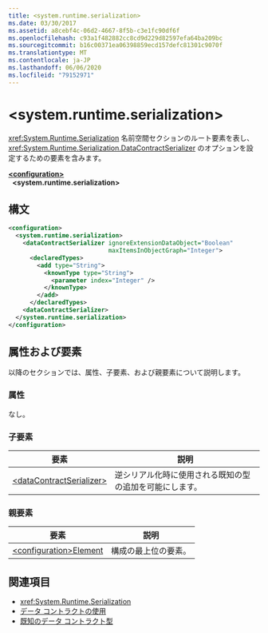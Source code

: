 ```yaml
---
title: <system.runtime.serialization>
ms.date: 03/30/2017
ms.assetid: a8cebf4c-06d2-4667-8f5b-c3e1fc90df6f
ms.openlocfilehash: c93a1f482882cc8cd9d229d82597efa64ba209bc
ms.sourcegitcommit: b16c00371ea06398859ecd157defc81301c9070f
ms.translationtype: MT
ms.contentlocale: ja-JP
ms.lasthandoff: 06/06/2020
ms.locfileid: "79152971"
---
```

# \<system.runtime.serialization>
<xref:System.Runtime.Serialization> 名前空間セクションのルート要素を表し、<xref:System.Runtime.Serialization.DataContractSerializer> のオプションを設定するための要素を含みます。  

[**\<configuration>**](../configuration-element.md)\
&nbsp;&nbsp;**\<system.runtime.serialization>**  
  
## <a name="syntax"></a>構文  
  
```xml  
<configuration>
  <system.runtime.serialization>
    <dataContractSerializer ignoreExtensionDataObject="Boolean"
                            maxItemsInObjectGraph="Integer">
      <declaredTypes>
        <add type="String">
          <knownType type="String">
            <parameter index="Integer" />
          </knownType>
        </add>
      </declaredTypes>
    <dataContractSerializer>
  </system.runtime.serialization>
</configuration>
```  
  
## <a name="attributes-and-elements"></a>属性および要素  
 以降のセクションでは、属性、子要素、および親要素について説明します。  
  
### <a name="attributes"></a>属性  
 なし。  
  
### <a name="child-elements"></a>子要素  
  
|要素|説明|  
|-------------|-----------------|  
|[\<dataContractSerializer>](datacontractserializer-of-system-runtime-serialization.md)|逆シリアル化時に使用される既知の型の追加を可能にします。|  
  
### <a name="parent-elements"></a>親要素  
  
|要素|説明|  
|-------------|-----------------|  
|[\<configuration>Element](../configuration-element.md)|構成の最上位の要素。|  
  
## <a name="see-also"></a>関連項目

- <xref:System.Runtime.Serialization>
- [データ コントラクトの使用](../../../wcf/feature-details/using-data-contracts.md)
- [既知のデータ コントラクト型](../../../wcf/feature-details/data-contract-known-types.md)
